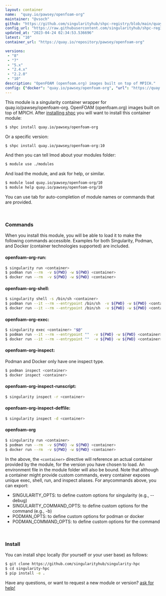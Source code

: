 ```yaml
---
layout: container
name:  "quay.io/pawsey/openfoam-org"
maintainer: "@vsoch"
github: "https://github.com/singularityhub/shpc-registry/blob/main/quay.io/pawsey/openfoam-org/container.yaml"
config_url: "https://raw.githubusercontent.com/singularityhub/shpc-registry/main/quay.io/pawsey/openfoam-org/container.yaml"
updated_at: "2023-04-24 02:34:53.536696"
latest: "10"
container_url: "https://quay.io/repository/pawsey/openfoam-org"

versions:
 - "8"
 - "7"
 - "5.x"
 - "2.4.x"
 - "2.2.0"
 - "10"
description: "OpenFOAM (openfoam.org) images built on top of MPICH."
config: {"docker": "quay.io/pawsey/openfoam-org", "url": "https://quay.io/repository/pawsey/openfoam-org", "maintainer": "@marcodelapierre", "description": "OpenFOAM (openfoam.org) images built on top of MPICH.", "latest": {"10": "sha256:e3fedac5f2da94d6d2be90366671441ba3ff90d3de30146da4d950adcdf0e9c9"}, "tags": {"8": "sha256:13eafb0fa58dafbdaacf8000886bdd3c9c63ee29c35f09a2cc1cdf44c1871226", "7": "sha256:3d427b3dec890193bb671185acefdc91fb126363b5f368d147603002b4708afe", "5.x": "sha256:301765ba65e135ad1954bc8dabfc1a76ad716000ae8142d0c0a61810b3dce922", "2.4.x": "sha256:526ed37410c31789c5da9f3dd5f842835989533181b0c7e7feafd1eaa683ff43", "2.2.0": "sha256:32f0a464f0ea128e6b68b58e90719c24b5acb962dc8b7b8767440f8d70ed9156", "10": "sha256:e3fedac5f2da94d6d2be90366671441ba3ff90d3de30146da4d950adcdf0e9c9"}, "overrides": {"2.2.0": "aliases/2.2.0.yaml", "2.4.x": "aliases/2.4.x.yaml", "5.x": "aliases/5.x.yaml", "7": "aliases/7.yaml", "8": "aliases/8.yaml"}}
---
```


This module is a singularity container wrapper for quay.io/pawsey/openfoam-org.
OpenFOAM (openfoam.org) images built on top of MPICH.
After [installing shpc](#install) you will want to install this container module:


```bash
$ shpc install quay.io/pawsey/openfoam-org
```

Or a specific version:

```bash
$ shpc install quay.io/pawsey/openfoam-org:10
```

And then you can tell lmod about your modules folder:

```bash
$ module use ./modules
```

And load the module, and ask for help, or similar.

```bash
$ module load quay.io/pawsey/openfoam-org/10
$ module help quay.io/pawsey/openfoam-org/10
```

You can use tab for auto-completion of module names or commands that are provided.

<br>

### Commands

When you install this module, you will be able to load it to make the following commands accessible.
Examples for both Singularity, Podman, and Docker (container technologies supported) are included.

#### openfoam-org-run:

```bash
$ singularity run <container>
$ podman run --rm  -v ${PWD} -w ${PWD} <container>
$ docker run --rm  -v ${PWD} -w ${PWD} <container>
```

#### openfoam-org-shell:

```bash
$ singularity shell -s /bin/sh <container>
$ podman run --it --rm --entrypoint /bin/sh  -v ${PWD} -w ${PWD} <container>
$ docker run --it --rm --entrypoint /bin/sh  -v ${PWD} -w ${PWD} <container>
```

#### openfoam-org-exec:

```bash
$ singularity exec <container> "$@"
$ podman run --it --rm --entrypoint ""  -v ${PWD} -w ${PWD} <container> "$@"
$ docker run --it --rm --entrypoint ""  -v ${PWD} -w ${PWD} <container> "$@"
```

#### openfoam-org-inspect:

Podman and Docker only have one inspect type.

```bash
$ podman inspect <container>
$ docker inspect <container>
```

#### openfoam-org-inspect-runscript:

```bash
$ singularity inspect -r <container>
```

#### openfoam-org-inspect-deffile:

```bash
$ singularity inspect -d <container>
```



#### openfoam-org

```bash
$ singularity run <container>
$ podman run --rm  -v ${PWD} -w ${PWD} <container>
$ docker run --rm  -v ${PWD} -w ${PWD} <container>
```


In the above, the `<container>` directive will reference an actual container provided
by the module, for the version you have chosen to load. An environment file in the
module folder will also be bound. Note that although a container
might provide custom commands, every container exposes unique exec, shell, run, and
inspect aliases. For anycommands above, you can export:

 - SINGULARITY_OPTS: to define custom options for singularity (e.g., --debug)
 - SINGULARITY_COMMAND_OPTS: to define custom options for the command (e.g., -b)
 - PODMAN_OPTS: to define custom options for podman or docker
 - PODMAN_COMMAND_OPTS: to define custom options for the command

<br>

### Install

You can install shpc locally (for yourself or your user base) as follows:

```bash
$ git clone https://github.com/singularityhub/singularity-hpc
$ cd singularity-hpc
$ pip install -e .
```

Have any questions, or want to request a new module or version? [ask for help!](https://github.com/singularityhub/singularity-hpc/issues)